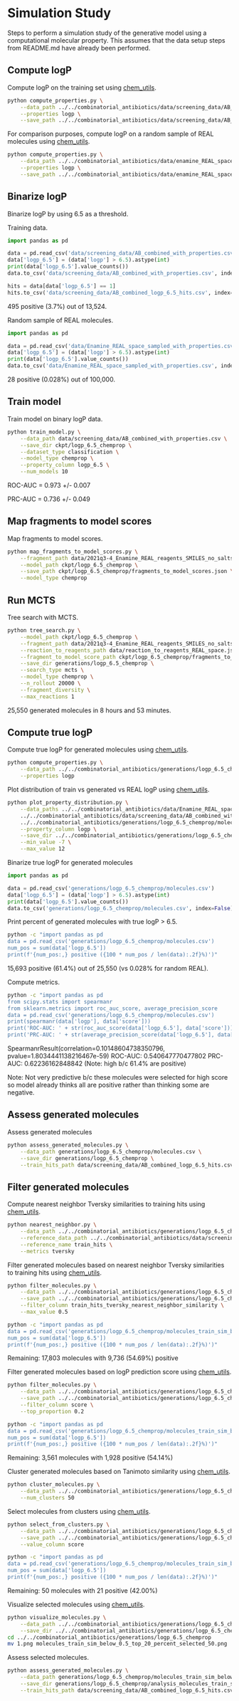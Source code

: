 # Simulation Study

Steps to perform a simulation study of the generative model using a computational molecular property. This assumes that the data setup steps from README.md have already been performed.


## Compute logP

Compute logP on the training set using [chem_utils](https://github.com/swansonk14/chem_utils).

```bash
python compute_properties.py \
    --data_path ../../combinatorial_antibiotics/data/screening_data/AB_combined.csv \
    --properties logp \
    --save_path ../../combinatorial_antibiotics/data/screening_data/AB_combined_with_properties.csv
```

For comparison purposes, compute logP on a random sample of REAL molecules using [chem_utils](https://github.com/swansonk14/chem_utils).

```bash
python compute_properties.py \
    --data_path ../../combinatorial_antibiotics/data/enamine_REAL_space_sampled.csv \
    --properties logp \
    --save_path ../../combinatorial_antibiotics/data/enamine_REAL_space_sampled_with_properties.csv
```


## Binarize logP

Binarize logP by using 6.5 as a threshold.

Training data.

```python
import pandas as pd

data = pd.read_csv('data/screening_data/AB_combined_with_properties.csv')
data['logp_6.5'] = (data['logp'] > 6.5).astype(int)
print(data['logp_6.5'].value_counts())
data.to_csv('data/screening_data/AB_combined_with_properties.csv', index=False)

hits = data[data['logp_6.5'] == 1]
hits.to_csv('data/screening_data/AB_combined_logp_6.5_hits.csv', index=False)
```

495 positive (3.7%) out of 13,524.

Random sample of REAL molecules.

```python
import pandas as pd

data = pd.read_csv('data/Enamine_REAL_space_sampled_with_properties.csv')
data['logp_6.5'] = (data['logp'] > 6.5).astype(int)
print(data['logp_6.5'].value_counts())
data.to_csv('data/Enamine_REAL_space_sampled_with_properties.csv', index=False)
```

28 positive (0.028%) out of 100,000.


## Train model

Train model on binary logP data.

```bash
python train_model.py \
    --data_path data/screening_data/AB_combined_with_properties.csv \
    --save_dir ckpt/logp_6.5_chemprop \
    --dataset_type classification \
    --model_type chemprop \
    --property_column logp_6.5 \
    --num_models 10
```

ROC-AUC = 0.973 +/- 0.007

PRC-AUC = 0.736 +/- 0.049


## Map fragments to model scores

Map fragments to model scores.

```bash
python map_fragments_to_model_scores.py \
    --fragment_path data/2021q3-4_Enamine_REAL_reagents_SMILES_no_salts.csv \
    --model_path ckpt/logp_6.5_chemprop \
    --save_path ckpt/logp_6.5_chemprop/fragments_to_model_scores.json \
    --model_type chemprop
```


## Run MCTS

Tree search with MCTS.

```bash
python tree_search.py \
    --model_path ckpt/logp_6.5_chemprop \
    --fragment_path data/2021q3-4_Enamine_REAL_reagents_SMILES_no_salts.csv \
    --reaction_to_reagents_path data/reaction_to_reagents_REAL_space.json \
    --fragment_to_model_score_path ckpt/logp_6.5_chemprop/fragments_to_model_scores.json \
    --save_dir generations/logp_6.5_chemprop \
    --search_type mcts \
    --model_type chemprop \
    --n_rollout 20000 \
    --fragment_diversity \
    --max_reactions 1
```

25,550 generated molecules in 8 hours and 53 minutes.


## Compute true logP

Compute true logP for generated molecules using [chem_utils](https://github.com/swansonk14/chem_utils).

```bash
python compute_properties.py \
    --data_path ../../combinatorial_antibiotics/generations/logp_6.5_chemprop/molecules.csv \
    --properties logp
```

Plot distribution of train vs generated vs REAL logP using [chem_utils](https://github.com/swansonk14/chem_utils).
```bash
python plot_property_distribution.py \
    --data_paths ../../combinatorial_antibiotics/data/Enamine_REAL_space_sampled_with_properties.csv \
    ../../combinatorial_antibiotics/data/screening_data/AB_combined_with_properties.csv \
    ../../combinatorial_antibiotics/generations/logp_6.5_chemprop/molecules.csv \
    --property_column logp \
    --save_dir ../../combinatorial_antibiotics/generations/logp_6.5_chemprop \
    --min_value -7 \
    --max_value 12
```

Binarize true logP for generated molecules

```python
import pandas as pd

data = pd.read_csv('generations/logp_6.5_chemprop/molecules.csv')
data['logp_6.5'] = (data['logp'] > 6.5).astype(int)
print(data['logp_6.5'].value_counts())
data.to_csv('generations/logp_6.5_chemprop/molecules.csv', index=False)
```

Print percent of generated molecules with true logP > 6.5.

```bash
python -c "import pandas as pd
data = pd.read_csv('generations/logp_6.5_chemprop/molecules.csv')
num_pos = sum(data['logp_6.5'])
print(f'{num_pos:,} positive ({100 * num_pos / len(data):.2f}%)')"
```

15,693 positive (61.4%) out of 25,550 (vs 0.028% for random REAL).

Compute metrics.

```bash
python -c "import pandas as pd
from scipy.stats import spearmanr
from sklearn.metrics import roc_auc_score, average_precision_score
data = pd.read_csv('generations/logp_6.5_chemprop/molecules.csv')
print(spearmanr(data['logp'], data['score']))
print('ROC-AUC: ' + str(roc_auc_score(data['logp_6.5'], data['score'])))
print('PRC-AUC: ' + str(average_precision_score(data['logp_6.5'], data['score'])))"
```

SpearmanrResult(correlation=0.10148604738350796, pvalue=1.8034441138216467e-59)
ROC-AUC: 0.540647770477802
PRC-AUC: 0.62236162848842 (Note: high b/c 61.4% are positive)

Note: Not very predictive b/c these molecules were selected for high score so model already thinks all are positive rather than thinking some are negative.


## Assess generated molecules

Assess generated molecules

```bash
python assess_generated_molecules.py \
    --data_path generations/logp_6.5_chemprop/molecules.csv \
    --save_dir generations/logp_6.5_chemprop \
    --train_hits_path data/screening_data/AB_combined_logp_6.5_hits.csv
```


## Filter generated molecules

Compute nearest neighbor Tversky similarities to training hits using [chem_utils](https://github.com/swansonk14/chem_utils).

```bash
python nearest_neighbor.py \
    --data_path ../../combinatorial_antibiotics/generations/logp_6.5_chemprop/molecules.csv \
    --reference_data_path ../../combinatorial_antibiotics/data/screening_data/AB_combined_logp_6.5_hits.csv \
    --reference_name train_hits \
    --metrics tversky
```

Filter generated molecules based on nearest neighbor Tversky similarities to training hits using [chem_utils](https://github.com/swansonk14/chem_utils).

```bash
python filter_molecules.py \
    --data_path ../../combinatorial_antibiotics/generations/logp_6.5_chemprop/molecules.csv \
    --save_path ../../combinatorial_antibiotics/generations/logp_6.5_chemprop/molecules_train_sim_below_0.5.csv \
    --filter_column train_hits_tversky_nearest_neighbor_similarity \
    --max_value 0.5
```

```bash
python -c "import pandas as pd
data = pd.read_csv('generations/logp_6.5_chemprop/molecules_train_sim_below_0.5.csv')
num_pos = sum(data['logp_6.5'])
print(f'{num_pos:,} positive ({100 * num_pos / len(data):.2f}%)')"
```

Remaining: 17,803 molecules with 9,736 (54.69%) positive

Filter generated molecules based on logP prediction score using [chem_utils](https://github.com/swansonk14/chem_utils).

```bash
python filter_molecules.py \
    --data_path ../../combinatorial_antibiotics/generations/logp_6.5_chemprop/molecules_train_sim_below_0.5.csv \
    --save_path ../../combinatorial_antibiotics/generations/logp_6.5_chemprop/molecules_train_sim_below_0.5_top_20_percent.csv \
    --filter_column score \
    --top_proportion 0.2
```

```bash
python -c "import pandas as pd
data = pd.read_csv('generations/logp_6.5_chemprop/molecules_train_sim_below_0.5_top_20_percent.csv')
num_pos = sum(data['logp_6.5'])
print(f'{num_pos:,} positive ({100 * num_pos / len(data):.2f}%)')"
```

Remaining: 3,561 molecules with 1,928 positive (54.14%)

Cluster generated molecules based on Tanimoto similarity using [chem_utils](https://github.com/swansonk14/chem_utils).

```bash
python cluster_molecules.py \
    --data_path ../../combinatorial_antibiotics/generations/logp_6.5_chemprop/molecules_train_sim_below_0.5_top_20_percent.csv \
    --num_clusters 50
```

Select molecules from clusters using [chem_utils](https://github.com/swansonk14/chem_utils).

```bash
python select_from_clusters.py \
    --data_path ../../combinatorial_antibiotics/generations/logp_6.5_chemprop/molecules_train_sim_below_0.5_top_20_percent.csv \
    --save_path ../../combinatorial_antibiotics/generations/logp_6.5_chemprop/molecules_train_sim_below_0.5_top_20_percent_selected_50.csv \
    --value_column score
```

```bash
python -c "import pandas as pd
data = pd.read_csv('generations/logp_6.5_chemprop/molecules_train_sim_below_0.5_top_20_percent_selected_50.csv')
num_pos = sum(data['logp_6.5'])
print(f'{num_pos:,} positive ({100 * num_pos / len(data):.2f}%)')"
```

Remaining: 50 molecules with 21 positive (42.00%)


Visualize selected molecules using [chem_utils](https://github.com/swansonk14/chem_utils).

```bash
python visualize_molecules.py \
    --data_path ../../combinatorial_antibiotics/generations/logp_6.5_chemprop/molecules_train_sim_below_0.5_top_20_percent_selected_50.csv \
    --save_dir ../../combinatorial_antibiotics/generations/logp_6.5_chemprop
cd ../../combinatorial_antibiotics/generations/logp_6.5_chemprop
mv 1.png molecules_train_sim_below_0.5_top_20_percent_selected_50.png
```

Assess selected molecules.

```bash
python assess_generated_molecules.py \
    --data_path generations/logp_6.5_chemprop/molecules_train_sim_below_0.5_top_20_percent_selected_50.csv \
    --save_dir generations/logp_6.5_chemprop/analysis_molecules_train_sim_below_0.5_top_20_percent_selected_50 \
    --train_hits_path data/screening_data/AB_combined_logp_6.5_hits.csv
```

